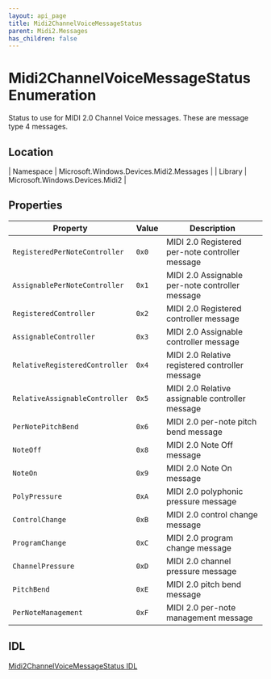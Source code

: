 ```yaml
---
layout: api_page
title: Midi2ChannelVoiceMessageStatus
parent: Midi2.Messages
has_children: false
---
```


# Midi2ChannelVoiceMessageStatus Enumeration

Status to use for MIDI 2.0 Channel Voice messages. These are message type 4 messages.

## Location

| Namespace | Microsoft.Windows.Devices.Midi2.Messages |
| Library | Microsoft.Windows.Devices.Midi2 |

## Properties

| Property | Value | Description |
| -------- | ------- | ------ |
| `RegisteredPerNoteController` | `0x0` | MIDI 2.0 Registered per-note controller message |
| `AssignablePerNoteController` | `0x1` | MIDI 2.0 Assignable per-note controller message |
| `RegisteredController` | `0x2` | MIDI 2.0 Registered controller message |
| `AssignableController` | `0x3` | MIDI 2.0 Assignable controller message |
| `RelativeRegisteredController` | `0x4` | MIDI 2.0 Relative registered controller message |
| `RelativeAssignableController` | `0x5` | MIDI 2.0 Relative assignable controller message |
| `PerNotePitchBend` | `0x6` | MIDI 2.0 per-note pitch bend message |
| `NoteOff` | `0x8` | MIDI 2.0 Note Off message |
| `NoteOn` | `0x9` | MIDI 2.0 Note On message |
| `PolyPressure` | `0xA` | MIDI 2.0 polyphonic pressure message |
| `ControlChange` | `0xB` | MIDI 2.0 control change message |
| `ProgramChange` | `0xC` | MIDI 2.0 program change message |
| `ChannelPressure` | `0xD` | MIDI 2.0 channel pressure message |
| `PitchBend` | `0xE` | MIDI 2.0 pitch bend message |
| `PerNoteManagement` | `0xF` | MIDI 2.0 per-note management message |

## IDL

[Midi2ChannelVoiceMessageStatus IDL](https://github.com/microsoft/MIDI/blob/main/src/app-sdk/winrt/Midi2ChannelVoiceMessageStatusEnum.idl)
